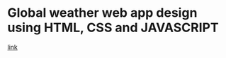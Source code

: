 # Global weather web app design using HTML, CSS and JAVASCRIPT
[link](https://danmasanii.github.io/weather-web-app/)
